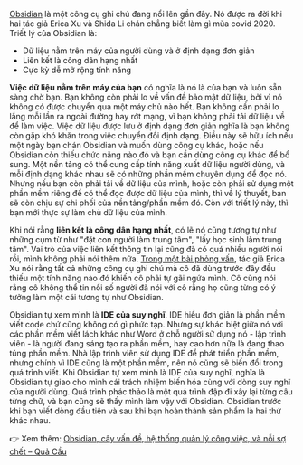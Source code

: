 [Obsidian](http://obsidian.md/) là một công cụ ghi chú đang nổi lên gần đây. Nó được ra đời khi hai tác giả Erica Xu và Shida Li chán chẳng biết làm gì mùa covid 2020. Triết lý của Obsidian là:
- Dữ liệu nằm trên máy của người dùng và ở định dạng đơn giản
- Liên kết là công dân hạng nhất
- Cực kỳ dễ mở rộng tính năng

**Việc dữ liệu nằm trên máy của bạn** có nghĩa là nó là của bạn và luôn sẵn sàng chờ bạn. Bạn không còn phải lo về vấn đề bảo mật dữ liệu, bởi vì nó không có được chuyển qua một máy chủ nào hết. Bạn không cần phải lo lắng mỗi lần ra ngoài đường hay rớt mạng, vì bạn không phải tải dữ liệu về để làm việc. Việc dữ liệu được lưu ở định dạng đơn giản nghĩa là bạn không còn gặp khó khăn trong việc chuyển đổi định dạng. Điều này sẽ hữu ích nếu một ngày bạn chán Obsidian và muốn dùng công cụ khác, hoặc nếu Obsidian còn thiếu chức năng nào đó và bạn cần dùng công cụ khác để bổ sung. Một nền tảng có thể cung cấp tính năng xuất dữ liệu người dùng, và mỗi định dạng khác nhau sẽ có những phần mềm chuyên dụng để đọc nó. Nhưng nếu bạn còn phải tải về dữ liệu của mình, hoặc còn phải sử dụng một phần mềm riêng để có thể đọc được dữ liệu của mình, thì về lý thuyết, bạn sẽ còn chịu sự chi phối của nền tảng/phần mềm đó. Còn với triết lý này, thì bạn mới thực sự làm chủ dữ liệu của mình.

Khi nói rằng **liên kết là công dân hạng nhất**, có lẽ nó cũng tương tự như những cụm từ như "đặt con người làm trung tâm", "lấy học sinh làm trung tâm". Vai trò của việc liên kết thông tin lại cũng đã có quá nhiều người nói rồi, mình không phải nói thêm nữa. [Trong một bài phỏng vấn](https://nesslabs.com/obsidian-featured-tool), tác giả Erica Xu nói rằng tất cả những công cụ ghi chú mà cô đã dùng trước đây đều thiếu một tính năng nào đó khiến cô phải tự gãi ngứa mình. Cô cũng nói rằng cô không thể tin nổi số người đã nói với cô rằng họ cũng từng có ý tưởng làm một cái tương tự như Obsidian.

Obsidian tự xem mình là **IDE của suy nghĩ**. IDE hiểu đơn giản là phần mềm viết code chứ cũng không có gì phức tạp. Nhưng sự khác biệt giữa nó với các phần mềm viết lách khác như Word ở chỗ người sử dụng nó - lập trình viên - là người đang sáng tạo ra phần mềm, hay cao hơn nữa là đang thao túng phần mềm. Nhà lập trình viên sử dụng IDE để phát triển phần mềm, nhưng chính vì IDE cũng là một phần mềm, nên nó cũng sẽ biến đổi trong quá trình viết. Khi Obsidian tự xem mình là IDE của suy nghĩ, nghĩa là Obsidian tự giao cho mình cái trách nhiệm biến hóa cùng với dòng suy nghĩ của người dùng. Quá trình phác thảo là một quá trình đập đi xây lại từng câu từng chữ, và bạn cũng sẽ thấy mình làm vậy với Obsidian. Obsidian trước khi bạn viết dòng đầu tiên và sau khi bạn hoàn thành sản phẩm là hai thứ khác nhau.

👉 Xem thêm: [Obsidian, cây vấn đề, hệ thống quản lý công việc, và nỗi sợ chết – Quả Cầu](https://xn--qucu-hr5aza.cc/obsidian?utm_source=Obsidian+Qu%E1%BA%A3+C%E1%BA%A7u+%C2%BB+%C4%90%E1%BB%8Dc+k%E1%BB%B9+h%C6%B0%E1%BB%9Bng+d%E1%BA%ABn+s%E1%BB%AD+d%E1%BB%A5ng+tr%C6%B0%E1%BB%9Bc+khi+d%C3%B9ng&utm_medium=Obsidian&utm_campaign=Giai+%C4%91o%E1%BA%A1n+1)
